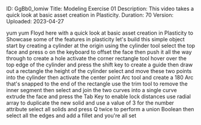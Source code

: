 ID: GgBb0_lomiw
Title: Modeling Exercise 01
Description: This video takes a quick look at basic asset creation in Plasticity.
Duration: 70
Version: 
Uploaded: 2023-04-27

yum yum Floyd here with a quick look at
basic asset creation in Plasticity to
Showcase some of the features in
plasticity let's build this simple
object start by creating a cylinder at
the origin using the cylinder tool
select the top face and press o on the
keyboard to offset the face then push it
all the way through to create a hole
activate the corner rectangle tool hover
over the top edge of the cylinder and
press the shift key to create a guide
then draw out a rectangle the height of
the cylinder select and move these two
points into the cylinder
then activate the center point Arc tool
and create a 180 Arc that's snapped to
the end of the rectangle use the trim
tool to remove the inner segment
then select and join the two curves into
a single curve extrude the face and
press the Tab Key to enable lock
distances
use radial array to duplicate the new
solid and use a value of 3 for the
number attribute
select all solids and press Q twice to
perform a union Boolean
then select all the edges and add a
fillet and you're all set

